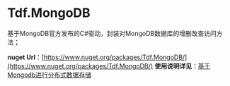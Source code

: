 # Tdf.MongoDB

基于MongoDB官方发布的C#驱动，封装对MongoDB数据库的增删改查访问方法；

**nuget Url**：[https://www.nuget.org/packages/Tdf.MongoDB/](https://www.nuget.org/packages/Tdf.MongoDB/)
**使用说明详见**：[基于Mongodb进行分布式数据存储](http://www.jianshu.com/p/5289f4011f0d)
